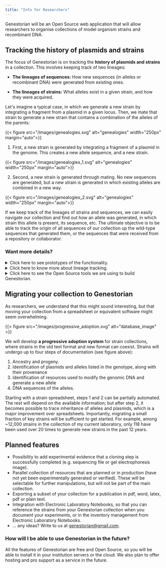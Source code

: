 ```yaml
---
title: "Info for Researchers"
---
```


Genestorian will be an Open Source web application that will allow researchers to organise collections of model organism strains and recombinant DNA.

## Tracking the history of plasmids and strains

The focus of Genestorian is on tracking the **history of plasmids and strains** in a collection. This involves keeping track of two lineages:

* **The lineages of sequences:** How new sequences (in alleles or recombinant DNA) were generated from existing ones.

* **The lineages of strains:** What alleles exist in a given strain, and how they were acquired.

Let's imagine a typical case, in which we generate a new strain by integrating a fragment from a plasmid in a given locus. Then, we mate that strain to generate a new strain that contains a combination of the alleles of the parents:

{{< figure src="/images/genealogies.svg" alt="genealogies" width="250px" margin="auto">}}

1. First, a new strain is generated by integrating a fragment of a plasmid in the genome. This creates a new allele sequence, and a new strain.

{{< figure src="/images/genealogies_1.svg" alt="genealogies" width="250px" margin="auto">}}

2. Second, a new strain is generated through mating. No new sequences are generated, but a new strain is generated in which existing alleles are combined in a new way.

{{< figure src="/images/genealogies_2.svg" alt="genealogies" width="250px" margin="auto">}}

If we keep track of the lineages of strains and sequences, we can easily navigate our collection and find out how an allele was generated, in which strain this allele is present, its sequence, etc. The ultimate objective is to be able to track the origin of all sequences of our collection up the wild-type sequences that generated them, or the sequences that were received from a repository or collaborator.

### Want more details?

<details>
  <summary> Click here to see prototypes of the functionality.</summary>

#### Prototype of strain history

Below you can find a video and a link to a <a href="https://prototype.genestorian.org/" target="_blank" rel="noopener noreferrer">prototype</a> of Genestorian for strain collections. By clicking on a strain, we can access its alleles, and the related strains. We can also click on the alleles in the strain, and find out how they were generated, etc. Note that this prototype is only intended to show the use-case of allele tracking in fission yeast, and does not generate new sequences from parent sequences _in silico_.

<div style="text-align:center">
{{< youtube 34GMuHpl7f0 >}}
<a href="https://prototype.genestorian.org/" target="_blank" class="btn btn-primary" rel="noopener noreferrer" style="">Try this prototype yourself </a>
</div>

#### Prototype of sequence history

Below you can find a video and a link to a <a href="https://shareyourcloning.netlify.app/" target="_blank" rel="noopener noreferrer">prototype</a> of ShareYourCloning, a tool that will be integrated in Genestorian, and will be used to document the generation of new sequences from existing ones. At this point it only supports a small amount of cloning strategies, but it illustrates the use-case.

<div style="text-align:center">
{{< youtube HRQb6s8m8_s >}}
<a href="https://shareyourcloning.netlify.app/" target="_blank" class="btn btn-primary" rel="noopener noreferrer" style="color:white">Try this prototype yourself </a>
</div>

</details>

<details>
  <summary> Click here to know more about lineage tracking.</summary>

The application will have separated functionality for strains and recombinant DNA, so you will be able to use it for only recombinant DNA if your lab does not use strains (see figure below).

The figure below representes how the information will be stored in the database. <span class="biological_resource">Biological resources</span> will be mapped to entities in a database. Abstract entities in the database referred to as <span class="abstract_entity">sources</span> will store the information of the strain/plasmid generation process.  Genestorian will leverage <span class="bioinformatic_resource"> bioinformatic resources</span> to access genomic DNA sequences (like the Ensembl API) or recombinant DNA repositories (like Addgene), and to generate allele and plasmid sequences from existing ones (in silico molecular biology libraries).

{{< figure src="/images/database.svg" alt="database_image" >}}
</details>

<details>
  <summary> Click here to see the Open Source tools we are using to build Genestorian.</summary>

  * To do cloning _in silico_ we use {{< external_url pydna "https://github.com/BjornFJohansson/pydna" >}}.
  * To show sequence maps we use  {{< external_url openVectorEditor "https://github.com/TeselaGen/openVectorEditor" >}}.
  * To store the information about molecular cloning, we use `json` format for now, but in the future we want to move to {{< external_url SBOL "https://sbolstandard.org/" >}}. SBOL is a very interesting web standard that has rich functionality to describe sequence features, much better than conventional formats like `.gb` or SnapGene's `.dna` format.
  
  SBOL provides abstract functionality for linking entities to their ancestors through an experimental step, but no specific implementations of concrete cloning steps exist. For example, for PCR amplification, there is neither an established way for linking the template sequence to the primers nor for specifying primer binding sites. Consequently, no software tools are available to systematically generate new entities from existing ones by reading experimental information. This also means that there is no way to verify that the relationships among entities described in a file are correct. We would like to work together with SBOL developers to extend this functionality, but developing a standard requires the consensus of a community and the exploration of many use-cases. 
  
  To keep the development of Genestorian lean, we plan to progressively adopt SBOL. In a first step, we will keep our custom schema to describe the cloning steps and use SBOL for the sequences and their features. In the future, if consensual schemas emerge, we will introduce them into Genestorian.

</details>

## Migrating your collection to Genestorian

As researchers, we understand that this might sound interesting, but that moving your collection from a spreadsheet or equivalent software might seem overwhelming.

{{< figure src="/images/progressive_adoption.svg" alt="database_image" >}}

We will develop **a progressive adoption system** for strain collections, where strains in the old text format and new format can coexist. Strains will undergo up to four steps of documentation (see figure above): 

1. Ancestry and progeny.
2. Identification of plasmids and alleles listed in the genotype, along with their provenance
3. Identification of resources used to modify the genomic DNA and generate a new allele 
4. DNA sequences of the alleles.

Starting with a strain spreadsheet, steps 1 and 2 can be partially automated. The rest will depend on the available information; but after step 2, it becomes possible to trace inheritance of alleles and plasmids, which is a major improvement over spreadsheets. Importantly, migrating a small fraction of key strains will be sufficient to get started. For example, among ~12,000 strains in the collection of my current laboratory, only 118 have been used over 20 times to generate new strains in the past 12 years.

## Planned features

* Possibility to add experimental evidence that a cloning step is successfully completed (e.g. sequencing file or gel electrophoresis image).
* Parallel collection of resources that are planned or in production (have not yet been experimentally generated or verified). These will be selectable for further manipulations, but will not be part of the main collection.
* Exporting a subset of your collection for a publication in pdf, word, latex, pdf or plain text. 
* Integration with Electronic Laboratory Notebooks, so that you can reference the strains from your Genestorian collection when you document your experiments, or in the inventory management from Electronic Laboratory Notebooks.
* ... any ideas? Write to us at [genestorian@gmail.com](mailto:genestorian@gmail.com).

### How will I be able to use Genestorian in the future?

All the features of Genestorian are free and Open Source, so you will be able to install it in your institution servers or the cloud. We also plan to offer hosting and pro support as a service in the future.


